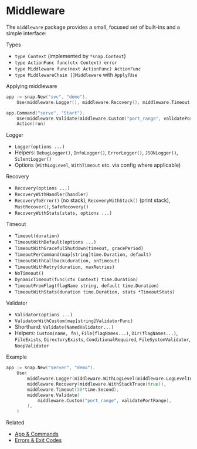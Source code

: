 # Middleware

The `middleware` package provides a small, focused set of built-ins and a simple interface:

Types
- `type Context` (implemented by `*snap.Context`)
- `type ActionFunc func(ctx Context) error`
- `type Middleware func(next ActionFunc) ActionFunc`
- `type MiddlewareChain []Middleware` with `Apply`/`Use`

Applying middleware
```go
app := snap.New("svc", "demo").
    Use(middleware.Logger(), middleware.Recovery(), middleware.Timeout(30*time.Second))

app.Command("serve", "Start").
    Use(middleware.Validate(middleware.Custom("port_range", validatePort))).
    Action(run)
```

Logger
- `Logger(options ...)`
- Helpers: `DebugLogger()`, `InfoLogger()`, `ErrorLogger()`, `JSONLogger()`, `SilentLogger()`
- Options (`WithLogLevel`, `WithTimeout` etc. via config where applicable)

Recovery
- `Recovery(options ...)`
- `RecoveryWithHandler(handler)`
- `RecoveryToError()` (no stack), `RecoveryWithStack()` (print stack), `MustRecover()`, `SafeRecovery()`
- `RecoveryWithStats(stats, options ...)`

Timeout
- `Timeout(duration)`
- `TimeoutWithDefault(options ...)`
- `TimeoutWithGracefulShutdown(timeout, gracePeriod)`
- `TimeoutPerCommand(map[string]time.Duration, default)`
- `TimeoutWithCallback(duration, onTimeout)`
- `TimeoutWithRetry(duration, maxRetries)`
- `NoTimeout()`
- `DynamicTimeout(func(ctx Context) time.Duration)`
 - `TimeoutFromFlag(flagName string, default time.Duration)`
 - `TimeoutWithStats(duration time.Duration, stats *TimeoutStats)`

Validator
- `Validator(options ...)`
- `ValidatorWithCustom(map[string]ValidatorFunc)`
- Shorthand: `Validate(NamedValidator...)`
- Helpers: `Custom(name, fn)`, `File(flagNames...)`, `Dir(flagNames...)`,
  `FileExists`, `DirectoryExists`, `ConditionalRequired`, `FileSystemValidator`, `NoopValidator`

Example
```go
app := snap.New("server", "demo").
    Use(
        middleware.Logger(middleware.WithLogLevel(middleware.LogLevelInfo)),
        middleware.Recovery(middleware.WithStackTrace(true)),
        middleware.Timeout(30*time.Second),
        middleware.Validate(
            middleware.Custom("port_range", validatePortRange),
        ),
    )
```

Related
- [App & Commands](./app-and-commands.md)
- [Errors & Exit Codes](./errors-and-exit-codes.md)
